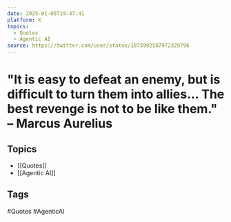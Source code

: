 ```yaml
---
date: 2025-01-05T19:47:41
platform: X
topics:
  - Quotes
  - Agentic AI
source: https://twitter.com/user/status/1875992587972329796
---
```

# "It is easy to defeat an enemy, but is difficult to turn them into allies... The best revenge is not to be like them." – Marcus Aurelius

## Topics
- [[Quotes]]
- [[Agentic AI]]

## Tags
#Quotes #AgenticAI